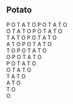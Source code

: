 ## Potato

P O T A T O P O T A T O  
O T A T O P O T A T O  
T A T O P O T A T O  
A T O P O T A T O  
T O P O T A T O  
O P O T A T O  
P O T A T O  
O T A T O  
T A T O  
A T O  
T O  
O  
